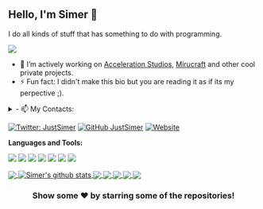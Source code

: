 ## Hello, I'm Simer 👋
I do all kinds of stuff that has something to do with programming.

<img src="https://discord.c99.nl/widget/theme-2/855466008852824094.png"/>

- 🔭 I’m actively working on [Acceleration Studios](https://github.com/AcceleratedDevs), [Mirucraft](https://github.com/AcceleratedDevs/Mirucraft) and other cool private projects.
- ⚡ Fun fact: I didn't make this bio but you are reading it as if its my perpective ;).
<details>
  <summary> - 📫 My Contacts:</summary>
  <a href="https://twitter.com/justsimer">Twitter</a><br>
  <a href="https://discord.com/users/855466008852824094">Discord</a><br>
 
</details>

[![Twitter: JustSimer](https://img.shields.io/twitter/follow/zebraticyt?style=social)](https://twitter.com/justsimer)
[![GitHub JustSimer](https://img.shields.io/github/followers/zebratic?label=follow&style=social)](https://github.com/justsimer)
[![Website](https://img.shields.io/badge/Website-Simer00.repl.co-2648ff?style=flat-square&logo=google-chrome)](https://Simer00.repl.co)

**Languages and Tools:**  

<code><a><img src="https://img.shields.io/badge/-Nodejs-43853?logo=Node.js&logoColor=white"></a></code>
<code><img src="https://img.shields.io/badge/-NPM-CB3837?logo=npm&logoColor=white"></code>
<code><img src="https://img.shields.io/badge/-HTML5-E34F26?logo=html5&logoColor=white"></code>
<code><img src="https://img.shields.io/badge/-MongoDB-13aa52?logo=mongodb&logoColor=white"></code>
<code><img src="https://img.shields.io/badge/-Heroku-430098?logo=heroku&logoColor=white"></code>
<code><img src="https://img.shields.io/badge/-Github_Actions-2088FF?logo=github-actions&logoColor=white"></code>
<code><img src="https://img.shields.io/badge/-repl.it-56676e?logo=repl.it&logoColor=white"></code>    

<a href="https://github.com/JustSimer">
  <img align="center" src="https://github-readme-stats.vercel.app/api/top-langs/?username=JustSimer&theme=dark&hide_langs_below=1" />
</a>
<a href="https://github.com/JustSimer">
 <img align="center" src="https://github-readme-stats.vercel.app/api?username=JustSimer&show_icons=true&theme=dark&line_height=27" alt="Simer's github stats"/>
</a>


<a href="https://github.com/JustSimer/Keylogger">
  <img align="center" src="https://github-readme-stats.vercel.app/api/pin/?username=JustSimer&repo=Keylogger&theme=dark" />
</a>

<a href="https://github.com/JustSimer/Password-Generator">
  <img align="center" src="https://github-readme-stats.vercel.app/api/pin/?username=JustSimer&repo=Password-Generator&theme=dark" />
</a>

<a href="https://github.com/JustSimer/Interactive-Particles">
  <img align="center" src="https://github-readme-stats.vercel.app/api/pin/?username=JustSimer&repo=Interactive-Particles&theme=dark" />
</a>

<a href="https://github.com/JustSimer/AdminFilterBypasser">
  <img align="center" src="https://github-readme-stats.vercel.app/api/pin/?username=JustSimer&repo=AdminFilterBypasser&theme=dark" />
</a>

<a href="https://github.com/JustSimer/TTS">
  <img align="center" src="https://github-readme-stats.vercel.app/api/pin/?username=JustSimer&repo=TTS&theme=dark" />
</a>


<div align="center">

### Show some ❤️ by starring some of the repositories!

</div> 

